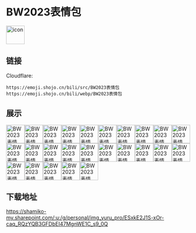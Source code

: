 # BW2023表情包
<img src="https://emoji.shojo.cn/bili/src/BW2023表情包/icon.png" width="50" height="50" alt="icon">

## 链接
Cloudflare:
```
https://emoji.shojo.cn/bili/src/BW2023表情包
https://emoji.shojo.cn/bili/webp/BW2023表情包
```
## 展示
<img src="https://emoji.shojo.cn/bili/src/BW2023表情包/BW2023表情包-这是礼帽.png" width="50" height="50" alt="BW2023表情包-这是礼帽"><img src="https://emoji.shojo.cn/bili/src/BW2023表情包/BW2023表情包-10分.png" width="50" height="50" alt="BW2023表情包-10分"><img src="https://emoji.shojo.cn/bili/src/BW2023表情包/BW2023表情包-好热.png" width="50" height="50" alt="BW2023表情包-好热"><img src="https://emoji.shojo.cn/bili/src/BW2023表情包/BW2023表情包-冲鸭.png" width="50" height="50" alt="BW2023表情包-冲鸭"><img src="https://emoji.shojo.cn/bili/src/BW2023表情包/BW2023表情包-来玩嘛.png" width="50" height="50" alt="BW2023表情包-来玩嘛"><img src="https://emoji.shojo.cn/bili/src/BW2023表情包/BW2023表情包-好吃！.png" width="50" height="50" alt="BW2023表情包-好吃！"><img src="https://emoji.shojo.cn/bili/src/BW2023表情包/BW2023表情包-恭喜！.png" width="50" height="50" alt="BW2023表情包-恭喜！"><img src="https://emoji.shojo.cn/bili/src/BW2023表情包/BW2023表情包-什么？.png" width="50" height="50" alt="BW2023表情包-什么？"><img src="https://emoji.shojo.cn/bili/src/BW2023表情包/BW2023表情包-害怕.png" width="50" height="50" alt="BW2023表情包-害怕"><img src="https://emoji.shojo.cn/bili/src/BW2023表情包/BW2023表情包-吹气球.png" width="50" height="50" alt="BW2023表情包-吹气球"><img src="https://emoji.shojo.cn/bili/src/BW2023表情包/BW2023表情包-暂停.png" width="50" height="50" alt="BW2023表情包-暂停"><img src="https://emoji.shojo.cn/bili/src/BW2023表情包/BW2023表情包-看戏.png" width="50" height="50" alt="BW2023表情包-看戏"><img src="https://emoji.shojo.cn/bili/src/BW2023表情包/BW2023表情包-溜了.png" width="50" height="50" alt="BW2023表情包-溜了"><img src="https://emoji.shojo.cn/bili/src/BW2023表情包/BW2023表情包-起飞.png" width="50" height="50" alt="BW2023表情包-起飞"><img src="https://emoji.shojo.cn/bili/src/BW2023表情包/BW2023表情包-点名.png" width="50" height="50" alt="BW2023表情包-点名"><img src="https://emoji.shojo.cn/bili/src/BW2023表情包/BW2023表情包-让我看看.png" width="50" height="50" alt="BW2023表情包-让我看看"><img src="https://emoji.shojo.cn/bili/src/BW2023表情包/BW2023表情包-变好看！.png" width="50" height="50" alt="BW2023表情包-变好看！"><img src="https://emoji.shojo.cn/bili/src/BW2023表情包/BW2023表情包-你小子.png" width="50" height="50" alt="BW2023表情包-你小子"><img src="https://emoji.shojo.cn/bili/src/BW2023表情包/BW2023表情包-爱你.png" width="50" height="50" alt="BW2023表情包-爱你"><img src="https://emoji.shojo.cn/bili/src/BW2023表情包/BW2023表情包-闪亮登场.png" width="50" height="50" alt="BW2023表情包-闪亮登场"><img src="https://emoji.shojo.cn/bili/src/BW2023表情包/BW2023表情包-哇哦.png" width="50" height="50" alt="BW2023表情包-哇哦"><img src="https://emoji.shojo.cn/bili/src/BW2023表情包/BW2023表情包-我说两句.png" width="50" height="50" alt="BW2023表情包-我说两句"><img src="https://emoji.shojo.cn/bili/src/BW2023表情包/BW2023表情包-看书.png" width="50" height="50" alt="BW2023表情包-看书"><img src="https://emoji.shojo.cn/bili/src/BW2023表情包/BW2023表情包-摸鱼.png" width="50" height="50" alt="BW2023表情包-摸鱼"><img src="https://emoji.shojo.cn/bili/src/BW2023表情包/BW2023表情包-必胜.png" width="50" height="50" alt="BW2023表情包-必胜">

## 下载地址

https://shamiko-my.sharepoint.com/:u:/g/personal/img_yuru_pro/ESxkE2J1S-xOr-caq_RQzYQB3GFDbEI47MgnWE1C_s9_0Q